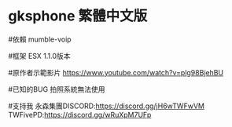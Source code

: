 # gksphone 繁體中文版

#依賴
mumble-voip

#框架
ESX 1.1.0版本

#原作者示範影片
https://www.youtube.com/watch?v=plg98BjehBU

#已知的BUG
拍照系統無法使用

#支持我
永森集團DISCORD:https://discord.gg/jH6wTWFwVM  
TWFivePD:https://discord.gg/wRuXpM7UFp
